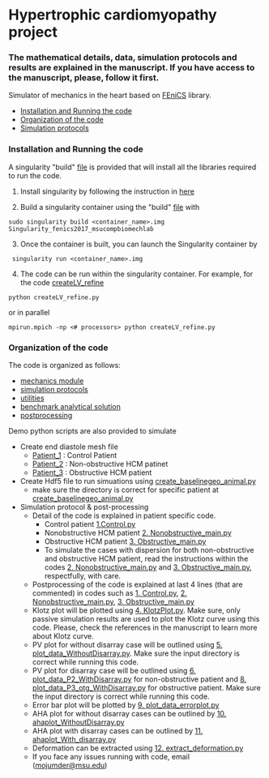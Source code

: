 # Hypertrophic cardiomyopathy project

### The mathematical details, data, simulation protocols and results are explained in the manuscript. If you have access to the manuscript, please, follow it first. 

Simulator of mechanics in the heart based on [FEniCS](https://fenicsproject.org/) library.

<!-- TOC -->
  - [Installation and Running the code](#installation-and-running-the-code)
  - [Organization of the code](#organization-of-the-code)
  - [Simulation protocols](#simulation-protocols)

<!-- /TOC -->

### Installation and Running the code
A singularity "build" [file](./SingularitY/Singularity_fenics2017_msucompbiomechlab) is provided that will install all the libraries required to run the code.

1. Install singularity by following the instruction in [here](https://sylabs.io/guides/3.5/admin-guide/installation.html)

2. Build a singularity container using the "build" [file](./SingularitY/Singularity_fenics2017_msucompbiomechlab) with
```
sudo singularity build <container_name>.img Singularity_fenics2017_msucompbiomechlab
```

3. Once the container is built, you can launch the Singularity container by
```
 singularity run <container_name>.img
```

4. The code can be run within the singularity container. For example, for the code [createLV_refine](./ed_mesh_create/Patient_1/createLV_refine.py)  
```
python createLV_refine.py
```
or in parallel
```
mpirun.mpich -np <# processors> python createLV_refine.py
```

### Organization of the code
The code is organized as follows:
- [mechanics module](./src2/mechanics)
- [simulation protocols](./src2/sim_protocols/README.md)
- [utilities](./src2/utils)
- [benchmark analytical solution](./src2/bmark_analytical)
- [postprocessing](./src2/postprocessing)

Demo python scripts are also provided to simulate
- Create end diastole mesh file 
  - [Patient_1](./ed_mesh_create/Patient_1/createLV_refine.py) : Control Patient
  - [Patient_2](./ed_mesh_create/Patient_2/createLV_refine.py) : Non-obstructive HCM patinet
  - [Patient_3](./ed_mesh_create/Patinet_3/createLV_refine.py) : Obstructive HCM patient
- Create Hdf5 file to run simuations using [create_baselinegeo_animal.py](./ed_mesh_create/create_baselinegeo_animal.py)
  - make sure the directory is correct for specific patient at [create_baselinegeo_animal.py](./ed_mesh_create/create_baselinegeo_animal.py)
- Simulation protocol & post-processing
  - Detail of the code is explained in patient specific code. 
    - Control patient [1.Control.py](./main/1.Control.py)
    - Nonobstructive HCM patient [2. Nonobstructive_main.py](./main/2.Nonobstructive_main.py)
    - Obstructive HCM patient [3. Obstructive_main.py](./main/3.Obstructive_main.py)
    - To simulate the cases with dispersion for both non-obstructive and obstructive HCM patient,  read the instructions within the codes [2. Nonobstructive_main.py](./main/2.Nonobstructive_main.py) and [3. Obstructive_main.py](./main/3.Obstructive_main.py), respectfully, with care. 
  - Postprocessing of the code is explained at last 4 lines (that are commented) in codes such as [1. Control.py](./main/1.Control.py), [2. Nonobstructive_main.py](./main/2.Nonobstructive_main.py), [3. Obstructive_main.py](./main/3.Obstructive_main.py)
  - Klotz plot will be plotted using [4. KlotzPlot.py](/main/4.KlotzPlot.py). Make sure, only passive simulation results are used to plot the Klotz curve using this code. Please, check the references in the manuscript to learn more about Klotz curve. 
  - PV plot for without disarray case will be outlined using [ 5. plot_data_WithoutDisarray.py](./main/5.plot_data_WithoutDisarray.py). Make sure the input directory is correct while running this code. 
  - PV plot for disarray case will be outlined using [6. plot_data_P2_WithDisarray.py](./main/6.plot_data_P2_WithDisarray.py) for non-obstructive patient and [8. plot_data_P3_otg_WithDisarray.py](./main/8.plot_data_P3_otg_WithDisarray.py) for obstructive patient. Make sure the input directory is correct while running this code. 
  - Error bar plot will be plotted by [9. plot_data_errorplot.py](./main/9.plot_data_errorplot.py)
  - AHA plot for without disarray cases can be outlined by [10. ahaplot_WithoutDisarray.py](./main/10.ahaplot_WithoutDisarray.py)
  - AHA plot with disarray cases can be outlined by [11. ahaplot_With_disarray.py](./main/11.ahaplot_With_disarray.py)
  - Deformation can be extracted using [12. extract_deformation.py](/main/12.extract_deformation.py)
  - If you face any issues running with code, email (mojumder@msu.edu) 




